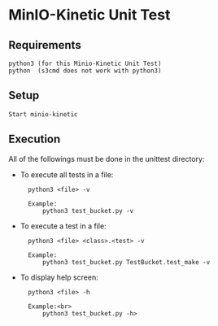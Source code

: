 # MinIO-Kinetic Unit Test

## Requirements
    python3 (for this Minio-Kinetic Unit Test)
    python  (s3cmd does not work with python3)

## Setup
    Start minio-kinetic

## Execution 
All of the followings must be done in the unittest directory:

- To execute all tests in a file:

        python3 <file> -v

        Example:
            python3 test_bucket.py -v

- To execute a test in a file:

        python3 <file> <class>.<test> -v

        Example:
            python3 test_bucket.py TestBucket.test_make -v

- To display help screen:

        python3 <file> -h

        Example:<br>
            python3 test_bucket.py -h>
